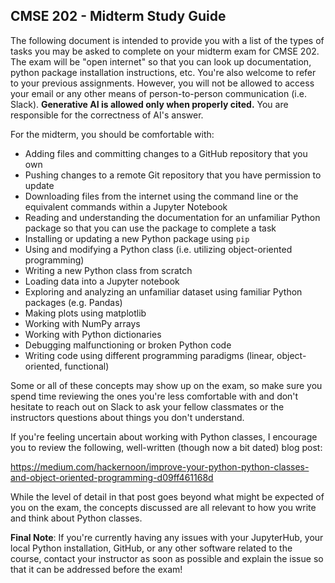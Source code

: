## CMSE 202 - Midterm Study Guide

The following document is intended to provide you with a list of the types of tasks you may be asked to complete on your midterm exam for CMSE 202. The exam will be "open internet" so that you can look up documentation, python package installation instructions, etc. You're also welcome to refer to your previous assignments. However, you will not be allowed to access your email or any other means of person-to-person communication (i.e. Slack). **Generative AI is allowed only when properly cited.** You are responsible for the correctness of AI's answer.
<!--
**Generative AI tools are NOT allowed in exams!**
-->

For the midterm, you should be comfortable with:

* Adding files and committing changes to a GitHub repository that you own
* Pushing changes to a remote Git repository that you have permission to update
* Downloading files from the internet using the command line or the equivalent commands within a Jupyter Notebook
* Reading and understanding the documentation for an unfamiliar Python package so that you can use the package to complete a task
* Installing or updating a new Python package using `pip`
* Using and modifying a Python class (i.e. utilizing object-oriented programming)
* Writing a new Python class from scratch
* Loading data into a Jupyter notebook
* Exploring and analyzing an unfamiliar dataset using familiar Python packages (e.g. Pandas)
* Making plots using matplotlib
* Working with NumPy arrays
* Working with Python dictionaries
* Debugging malfunctioning or broken Python code
* Writing code using different programming paradigms (linear, object-oriented, functional)

Some or all of these concepts may show up on the exam, so make sure you spend time reviewing the ones you're less comfortable with and don't hesitate to reach out on Slack to ask your fellow classmates or the instructors questions about things you don't understand.

If you're feeling uncertain about working with Python classes, I encourage you to review the following, well-written (though now a bit dated) blog post:

https://medium.com/hackernoon/improve-your-python-python-classes-and-object-oriented-programming-d09ff461168d

While the level of detail in that post goes beyond what might be expected of you on the exam, the concepts discussed are all relevant to how you write and think about Python classes.

**Final Note**: If you're currently having any issues with your JupyterHub, your local Python installation, GitHub, or any other software related to the course, contact your instructor as soon as possible and explain the issue so that it can be addressed before the exam!
